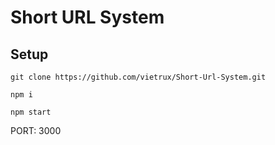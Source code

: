 # Short URL System

## Setup 
```
git clone https://github.com/vietrux/Short-Url-System.git

npm i

npm start
```
PORT: 3000
